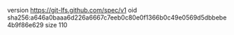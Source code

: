 version https://git-lfs.github.com/spec/v1
oid sha256:a646a0baaa6d226a6667c7eeb0c80e0f1366b0c49e0569d5dbbebe4b9f86e629
size 110
